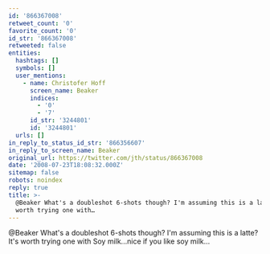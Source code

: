 ```yaml
---
id: '866367008'
retweet_count: '0'
favorite_count: '0'
id_str: '866367008'
retweeted: false
entities:
  hashtags: []
  symbols: []
  user_mentions:
    - name: Christofer Hoff
      screen_name: Beaker
      indices:
        - '0'
        - '7'
      id_str: '3244801'
      id: '3244801'
  urls: []
in_reply_to_status_id_str: '866356607'
in_reply_to_screen_name: Beaker
original_url: https://twitter.com/jth/status/866367008
date: '2008-07-23T18:08:32.000Z'
sitemap: false
robots: noindex
reply: true
title: >-
  @Beaker What's a doubleshot 6-shots though? I'm assuming this is a latte? It's
  worth trying one with…
---
```


@Beaker What's a doubleshot 6-shots though? I'm assuming this is a latte? It's worth trying one with Soy milk...nice if you like soy milk...